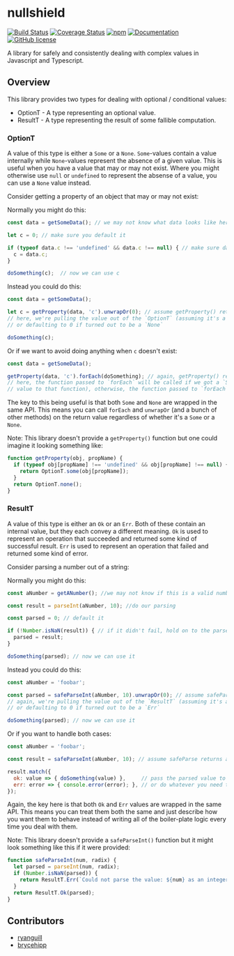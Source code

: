 # nullshield

[![Build Status](https://travis-ci.org/iwburns/nullshield.svg?branch=master)](https://travis-ci.org/iwburns/nullshield)
[![Coverage Status](https://coveralls.io/repos/github/iwburns/nullshield/badge.svg?branch=master)](https://coveralls.io/github/iwburns/nullshield?branch=master)
[![npm](https://img.shields.io/badge/npm-npm-green.svg)](https://www.npmjs.com/package/nullshield)
[![Documentation](https://img.shields.io/badge/docs-gh--pages-blue.svg)](https://iwburns.github.com/nullshield)
[![GitHub license](https://img.shields.io/github/license/iwburns/nullshield.svg)](https://github.com/iwburns/nullshield/blob/master/LICENSE)

A library for safely and consistently dealing with complex values in Javascript and Typescript.

## Overview

This library provides two types for dealing with optional / conditional values:
* OptionT - A type representing an optional value.
* ResultT - A type representing the result of some fallible computation.

### OptionT
A value of this type is either a `Some` or a `None`. `Some`-values contain a value internally while `None`-values represent the absence of a given value.  This is useful when you have a value that may or may not exist.  Where you might otherwise use `null` or `undefined` to represent the absense of a value, you can use a `None` value instead.

Consider getting a property of an object that may or may not exist:

Normally you might do this:
```javascript
const data = getSomeData(); // we may not know what data looks like here

let c = 0; // make sure you default it

if (typeof data.c !== 'undefined' && data.c !== null) { // make sure data.c exists
  c = data.c;
}

doSomething(c);  // now we can use c
```
Instead you could do this:
```javascript
const data = getSomeData();

let c = getProperty(data, 'c').unwrapOr(0); // assume getProperty() returns an `OptionT`
// here, we're pulling the value out of the `OptionT` (assuming it's a `Some`)
// or defaulting to 0 if turned out to be a `None`

doSomething(c);
```
Or if we want to avoid doing anything when `c` doesn't exist:
```javascript
const data = getSomeData();

getProperty(data, 'c').forEach(doSomething); // again, getProperty() returns an `OptionT`
// here, the function passed to `forEach` will be called if we got a `Some` (passing the internal
// value to that function), otherwise, the function passed to `forEach` will be ignored
```
The key to this being useful is that both `Some` and `None` are wrapped in the same API. This means you can call `forEach` and `unwrapOr` (and a bunch of other methods) on the return value regardless of whether it's a `Some` or a `None`.

Note: This library doesn't provide a `getProperty()` function but one could imagine it looking something like:
```javascript
function getProperty(obj, propName) {
  if (typeof obj[propName] !== 'undefined' && obj[propName] !== null) {
    return OptionT.some(obj[propName]);
  }
  return OptionT.none();
}
```

### ResultT
A value of this type is either an `Ok` or an `Err`.  Both of these contain an internal value, but they each convey a different meaning.  `Ok` is used to represent an operation that succeeded and returned some kind of successful result.  `Err` is used to represent an operation that failed and returned some kind of error.

Consider parsing a number out of a string:

Normally you might do this:
```javascript
const aNumber = getANumber(); //we may not know if this is a valid number

const result = parseInt(aNumber, 10); //do our parsing

const parsed = 0; // default it

if (!Number.isNaN(result)) { // if it didn't fail, hold on to the parsed value
  parsed = result;
}

doSomething(parsed); // now we can use it
```
Instead you could do this:
```javascript
const aNumber = 'foobar';

const parsed = safeParseInt(aNumber, 10).unwrapOr(0); // assume safeParseInt returns a `ResultT`
// again, we're pulling the value out of the `ResultT` (assuming it's an `Ok` this time)
// or defaulting to 0 if turned out to be a `Err`

doSomething(parsed); // now we can use it
```
Or if you want to handle both cases:
```javascript
const aNumber = 'foobar';

const result = safeParseInt(aNumber, 10); // assume safeParse returns a `ResultT`

result.match({
  ok: value => { doSomething(value) },     // pass the parsed value to `doSomething`
  err: error => { console.error(error); }, // or do whatever you need to do with the error
});
```
Again, the key here is that both `Ok` and `Err` values are wrapped in the same API. This means you can treat them both the same and just describe how you want them to behave instead of writing all of the boiler-plate logic every time you deal with them.

Note: This library doesn't provide a `safeParseInt()` function but it might look something like this if it were provided:
```javascript
function safeParseInt(num, radix) {
  let parsed = parseInt(num, radix);
  if (Number.isNaN(parsed)) {
    return ResultT.Err(`Could not parse the value: ${num} as an integer with radix: ${radix}`);
  }
  return ResultT.Ok(parsed);
}
```

## Contributors
* [ryanguill](https://github.com/ryanguill)
* [brycehipp](https://github.com/brycehipp)
